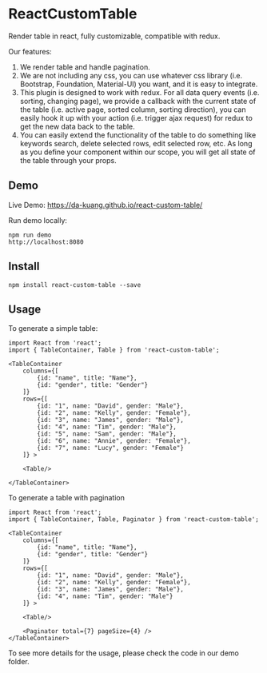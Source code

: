 # ReactCustomTable

Render table in react, fully customizable, compatible with redux.

Our features:
1. We render table and handle pagination.
2. We are not including any css, you can use whatever css library (i.e. Bootstrap, Foundation, Material-UI) you want, and it is easy to integrate.
3. This plugin is designed to work with redux. For all data query events (i.e. sorting, changing page), we provide a callback with the current state of the table (i.e. active page, sorted column, sorting direction), you can easily hook it up with your action (i.e. trigger ajax request) for redux to get the new data back to the table.
4. You can easily extend the functionality of the table to do something like keywords search, delete selected rows, edit selected row, etc. As long as you define your component within our scope, you will get all state of the table through your props.


## Demo

Live Demo: https://da-kuang.github.io/react-custom-table/

Run demo locally:
```
npm run demo
http://localhost:8080
```

## Install

```
npm install react-custom-table --save
```

## Usage

To generate a simple table:

```
import React from 'react';
import { TableContainer, Table } from 'react-custom-table';

<TableContainer
    columns={[
    	{id: "name", title: "Name"},
    	{id: "gender", title: "Gender"}
    ]}
    rows={[
    	{id: "1", name: "David", gender: "Male"},
        {id: "2", name: "Kelly", gender: "Female"},
        {id: "3", name: "James", gender: "Male"},
        {id: "4", name: "Tim", gender: "Male"},
        {id: "5", name: "Sam", gender: "Male"},
        {id: "6", name: "Annie", gender: "Female"},
        {id: "7", name: "Lucy", gender: "Female"}
    ]} >

    <Table/>

</TableContainer>
```

To generate a table with pagination

```
import React from 'react';
import { TableContainer, Table, Paginator } from 'react-custom-table';

<TableContainer
    columns={[
    	{id: "name", title: "Name"},
    	{id: "gender", title: "Gender"}
    ]}
    rows={[
    	{id: "1", name: "David", gender: "Male"},
        {id: "2", name: "Kelly", gender: "Female"},
        {id: "3", name: "James", gender: "Male"},
        {id: "4", name: "Tim", gender: "Male"}
    ]} >

    <Table/>

    <Paginator total={7} pageSize={4} />
</TableContainer>
```

To see more details for the usage, please check the code in our demo folder.